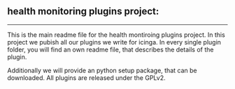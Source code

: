 ## health monitoring plugins project:
---

This is the main readme file for the health montiroing plugins project. In this project we pubish all our plugins we write for icinga.
In every single plugin folder, you will find an own readme file, that describes the details of the plugin.

Additionally we will provide an python setup package, that can be downloaded.
All plugins are released under the GPLv2.